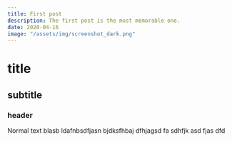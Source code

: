 ```yaml
---
title: First post
description: The first post is the most memorable one.
date: 2020-04-16
image: "/assets/img/screenshot_dark.png"
---
```


# title

## subtitle

### header

Normal text blasb ldafnbsdfjasn bjdksfhbaj dfhjagsd fa sdhfjk asd fjas dfd 
